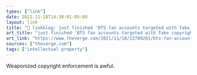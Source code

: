 ```yaml
---
types: ["link"]
date: 2021-11-18T14:38:01-05:00
layout: link
title: "🔗 linkblog: just finished 'BTS fan accounts targeted with fake copyright takedowns - The Verge'"
art_title: "just finished 'BTS fan accounts targeted with fake copyright takedowns - The Verge"
art_link: "https://www.theverge.com/2021/11/18/22789201/bts-fan-accounts-dmca-takedowns-twitter-copyright-suspension-allegation"
sources: ["theverge.com"]
tags: ["intellectual property"]
---
```

Weaponized copyright enforcement is awful.
